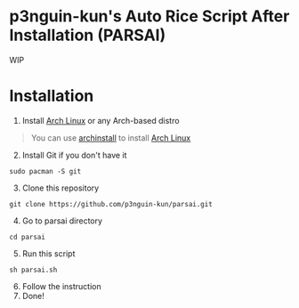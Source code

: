 # p3nguin-kun's Auto Rice Script After Installation (PARSAI)
WIP
# Installation
1. Install [Arch Linux](https://archlinux.org) or any Arch-based distro
> You can use [archinstall](https://wiki.archlinux.org/title/archinstall) to install [Arch Linux](https://archlinux.org)
2. Install Git if you don't have it
```
sudo pacman -S git
```
3. Clone this repository
```
git clone https://github.com/p3nguin-kun/parsai.git
```
4. Go to parsai directory
```
cd parsai
```
5. Run this script
```
sh parsai.sh
```
6. Follow the instruction
7. Done!

